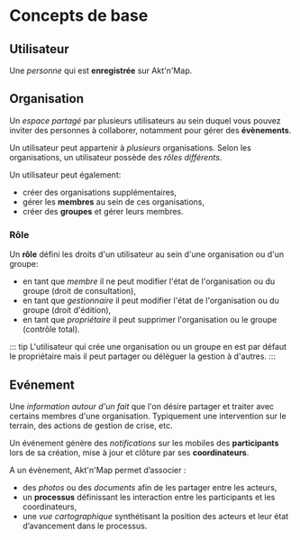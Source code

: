 # Concepts de base

## <i class="las la-user"></i> Utilisateur

Une *personne* qui est **enregistrée** sur Akt'n'Map. 

## <i class="las la-user-friends"></i> Organisation

Un *espace partagé* par plusieurs utilisateurs au sein duquel vous pouvez inviter des personnes à collaborer, notamment pour gérer des **évènements**.

Un utilisateur peut appartenir à *plusieurs* organisations. Selon les organisations, un utilisateur possède des *rôles différents*.

Un utilisateur peut également:
  * créer des organisations supplémentaires,
  * gérer les **membres** au sein de ces organisations,
  * créer des **groupes** et gérer leurs membres.

### <i class="las la-graduation-cap"></i> Rôle

Un **rôle** défini les droits d'un utilisateur au sein d'une organisation ou d'un groupe:
  * en tant que <i class="las la-user"></i> *membre* il ne peut modifier l'état de l'organisation ou du groupe (droit de consultation),
  * en tant que <i class="las la-briefcase"></i> *gestionnaire* il peut modifier l'état de l'organisation ou du groupe (droit d'édition),
  * en tant que <i class="las la-certificate"></i> *propriétaire* il peut supprimer l'organisation ou le groupe (contrôle total).

::: tip
L'utilisateur qui crée une organisation ou un groupe en est par défaut le propriétaire mais il peut partager ou déléguer la gestion à d'autres.
:::

## <i class="las la-fire"></i> Evénement

Une *information autour d'un fait* que l'on désire partager et traiter avec certains membres d'une organisation. Typiquement une intervention sur le terrain, des actions de gestion de crise, etc.

Un événement génère des *notifications* sur les mobiles des **participants** lors de sa création, mise à jour et clôture par ses **coordinateurs**.

A un évènement, Akt'n'Map permet d’associer :
  * des *photos* ou des *documents* afin de les partager entre les acteurs,
  * un **processus** définissant les interaction entre les participants et les coordinateurs,
  * une *vue cartographique* synthétisant la position des acteurs et leur état d’avancement dans le processus.
